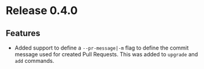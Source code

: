 # Release 0.4.0
## Features

- Added support to define a `--pr-message|-m` flag to define the commit
message used for created Pull Requests. This was added to `upgrade` and
`add` commands.
